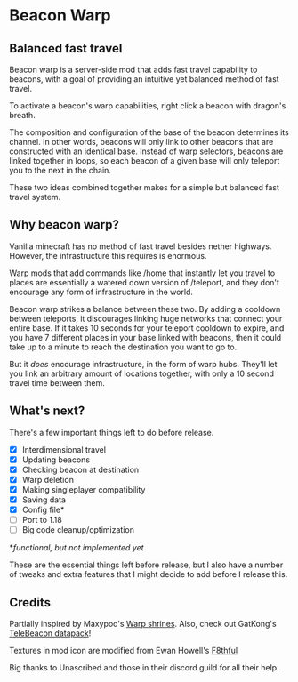 # Beacon Warp

## Balanced fast travel

Beacon warp is a server-side mod that adds fast travel capability to beacons, with a goal of providing an intuitive yet balanced method of fast travel.

To activate a beacon's warp capabilities, right click a beacon with dragon's breath.

The composition and configuration of the base of the beacon determines its channel. In other words, beacons will only link to other beacons that are constructed with an identical base.
Instead of warp selectors, beacons are linked together in loops, so each beacon of a given base will only teleport you to the next in the chain.

These two ideas combined together makes for a simple but balanced fast travel system.

## Why beacon warp?

Vanilla minecraft has no method of fast travel besides nether highways. However, the infrastructure this requires is enormous.

Warp mods that add commands like /home that instantly let you travel to places are essentially a watered down version of /teleport, and they don't encourage any form of infrastructure in the world.

Beacon warp strikes a balance between these two.
By adding a cooldown between teleports, it discourages linking huge networks that connect your entire base. If it takes 10 seconds for your teleport cooldown to expire, and you have 7 different places in your base linked with beacons, then it could take up to a minute to reach the destination you want to go to. 

But it *does* encourage infrastructure, in the form of warp hubs. They'll let you link an arbitrary amount of locations together, with only a 10 second travel time between them.

## What's next?

There's a few important things left to do before release.

- [x] Interdimensional travel
- [x] Updating beacons
- [x] Checking beacon at destination
- [x] Warp deletion
- [x] Making singleplayer compatibility
- [x] Saving data
- [x] Config file*
- [ ] Port to 1.18
- [ ] Big code cleanup/optimization

**functional, but not implemented yet*

These are the essential things left before release, but I also have a number of tweaks and extra features that I might decide to add before I release this.



## Credits
Partially inspired by Maxypoo's [Warp shrines](https://www.planetminecraft.com/data-pack/warp-shrines-teleport-between-locations/).
Also, check out GatKong's [TeleBeacon datapack](https://www.planetminecraft.com/data-pack/telebeacon/)!

Textures in mod icon are modified from Ewan Howell's [F8thful](https://www.ewanhowell.com/?pack=f8thful)

Big thanks to Unascribed and those in their discord guild for all their help.
